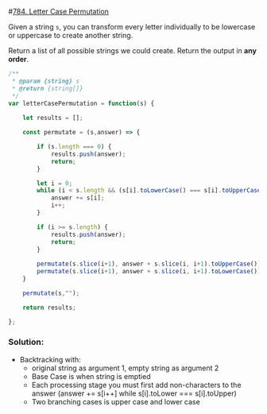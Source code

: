 
#[784. Letter Case Permutation](https://leetcode.com/problems/letter-case-permutation/)

Given a string `s`, you can transform every letter individually to be lowercase or uppercase to create another string.

Return a list of all possible strings we could create. Return the output in **any order**.

```javascript
/**
 * @param {string} s
 * @return {string[]}
 */
var letterCasePermutation = function(s) {
    
    let results = [];

    const permutate = (s,answer) => {

        if (s.length === 0) {
            results.push(answer);
            return;
        }

        let i = 0;
        while (i < s.length && (s[i].toLowerCase() === s[i].toUpperCase())) {
            answer += s[i];
            i++;
        }

        if (i >= s.length) {
            results.push(answer);
            return;
        }
        
        permutate(s.slice(i+1), answer + s.slice(i, i+1).toUpperCase());
        permutate(s.slice(i+1), answer + s.slice(i, i+1).toLowerCase());
    }

    permutate(s,"");

    return results;

};
```

### Solution: 

- Backtracking with:
  - original string as argument 1, empty string as argument 2
  - Base Case is when string is emptied
  - Each processing stage you must first add non-characters to the answer (answer += s[i++] while s[i].toLower === s[i].toUpper)
  - Two branching cases is upper case and lower case

